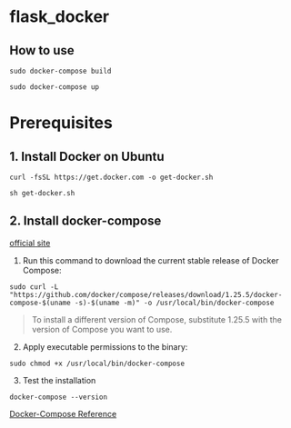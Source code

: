 # flask_docker

## How to use

`sudo docker-compose build`

`sudo docker-compose up`

# Prerequisites

## 1. Install Docker on Ubuntu

`curl -fsSL https://get.docker.com -o get-docker.sh`

`sh get-docker.sh`

## 2. Install docker-compose

[official site](https://docs.docker.com/compose/install/)

1. Run this command to download the current stable release of Docker Compose:

`sudo curl -L "https://github.com/docker/compose/releases/download/1.25.5/docker-compose-$(uname -s)-$(uname -m)" -o /usr/local/bin/docker-compose`

> To install a different version of Compose, substitute 1.25.5 with the version of Compose you want to use.

2. Apply executable permissions to the binary:

`sudo chmod +x /usr/local/bin/docker-compose`

3. Test the installation

`docker-compose --version`

[Docker-Compose Reference](https://docs.docker.com/compose/compose-file/#command)